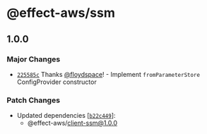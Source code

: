 # @effect-aws/ssm

## 1.0.0

### Major Changes

- [`225585c`](https://github.com/floydspace/effect-aws/commit/225585c0f1d5070de3f7b8effb721742a90f7619) Thanks [@floydspace](https://github.com/floydspace)! - Implement `fromParameterStore` ConfigProvider constructor

### Patch Changes

- Updated dependencies [[`b22c449`](https://github.com/floydspace/effect-aws/commit/b22c44924a2fdf2892b7a08f4ec7f3df2c154b8a)]:
  - @effect-aws/client-ssm@1.0.0
